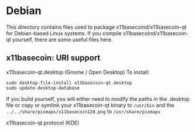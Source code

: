
Debian
====================
This directory contains files used to package x11basecoind/x11basecoin-qt
for Debian-based Linux systems. If you compile x11basecoind/x11basecoin-qt yourself, there are some useful files here.

## x11basecoin: URI support ##


x11basecoin-qt.desktop  (Gnome / Open Desktop)
To install:

	sudo desktop-file-install x11basecoin-qt.desktop
	sudo update-desktop-database

If you build yourself, you will either need to modify the paths in
the .desktop file or copy or symlink your x11basecoin-qt binary to `/usr/bin`
and the `../../share/pixmaps/x11basecoin128.png` to `/usr/share/pixmaps`

x11basecoin-qt.protocol (KDE)

